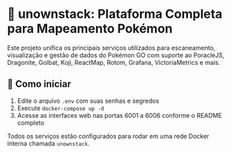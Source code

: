 # 🧠 unownstack: Plataforma Completa para Mapeamento Pokémon

Este projeto unifica os principais serviços utilizados para escaneamento, visualização e gestão de dados do Pokémon GO com suporte ao PoracleJS, Dragonite, Golbat, Koji, ReactMap, Rotom, Grafana, VictoriaMetrics e mais.

## 🚀 Como iniciar

1. Edite o arquivo `.env` com suas senhas e segredos
2. Execute `docker-compose up -d`
3. Acesse as interfaces web nas portas 6001 a 6006 conforme o README completo

Todos os serviços estão configurados para rodar em uma rede Docker interna chamada `unownstack`.